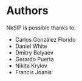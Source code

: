 # Authors

NkSIP is possible thanks to:

* Carlos González Florido
* Daniel White
* Dmitry Belyaev
* Gerardo Puerta
* Nikita Krylov
* Francis Joanis
